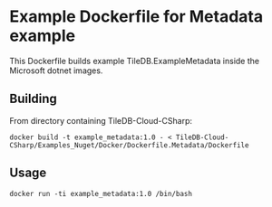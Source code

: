 # Example Dockerfile for Metadata example

This Dockerfile builds example TileDB.ExampleMetadata inside the Microsoft dotnet images.


## Building

From directory containing TileDB-Cloud-CSharp:

```
docker build -t example_metadata:1.0 - < TileDB-Cloud-CSharp/Examples_Nuget/Docker/Dockerfile.Metadata/Dockerfile 
```

## Usage

```
docker run -ti example_metadata:1.0 /bin/bash
```
